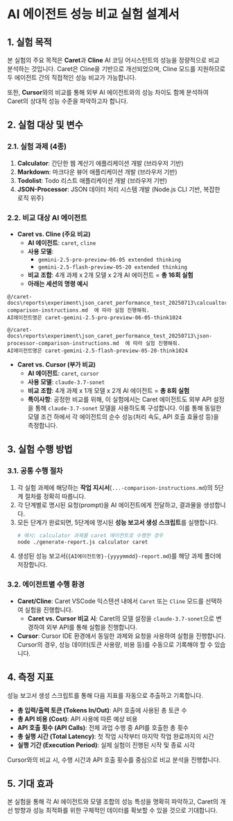 # AI 에이전트 성능 비교 실험 설계서

## 1. 실험 목적

본 실험의 주요 목적은 **Caret**과 **Cline** AI 코딩 어시스턴트의 성능을 정량적으로 비교 분석하는 것입니다. Caret은 Cline을 기반으로 개선되었으며, Cline 모드를 지원하므로 두 에이전트 간의 직접적인 성능 비교가 가능합니다.

또한, **Cursor**와의 비교를 통해 외부 AI 에이전트와의 성능 차이도 함께 분석하여 Caret의 상대적 성능 수준을 파악하고자 합니다.

## 2. 실험 대상 및 변수

### 2.1. 실험 과제 (4종)

1.  **Calculator**: 간단한 웹 계산기 애플리케이션 개발 (브라우저 기반)
2.  **Markdown**: 마크다운 뷰어 애플리케이션 개발 (브라우저 기반)
3.  **Todolist**: Todo 리스트 애플리케이션 개발 (브라우저 기반)
4.  **JSON-Processor**: JSON 데이터 처리 시스템 개발 (Node.js CLI 기반, 복잡한 로직 위주)

### 2.2. 비교 대상 AI 에이전트

*   **Caret vs. Cline (주요 비교)**
    *   **AI 에이전트**: `caret`, `cline`
    *   **사용 모델**:
        *   `gemini-2.5-pro-preview-06-05 extended thinking`
        *   `gemini-2.5-flash-preview-05-20 extended thinking`
    *   **비교 조합**: 4개 과제 x 2개 모델 x 2개 AI 에이전트 = **총 16회 실험**
    *   **아래는 세션의 명령 예시**
```
@/caret-docs\reports\experiment\json_caret_performance_test_20250713\calcualtor-comparison-instructions.md  에 따라 실험 진행해줘.
AI에이전트명은 caret-gemini-2.5-pro-preview-06-05-think1024
```

```
@/caret-docs\reports\experiment\json_caret_performance_test_20250713\json-processor-comparison-instructions.md  에 따라 실험 진행해줘.
AI에이전트명은 caret-gemini-2.5-flash-preview-05-20-think1024
```

*   **Caret vs. Cursor (부가 비교)**
    *   **AI 에이전트**: `caret`, `cursor`
    *   **사용 모델**: `claude-3.7-sonet`
    *   **비교 조합**: 4개 과제 x 1개 모델 x 2개 AI 에이전트 = **총 8회 실험**
    *   **특이사항**: 공정한 비교를 위해, 이 실험에서는 Caret 에이전트도 외부 API 설정을 통해 `claude-3.7-sonet` 모델을 사용하도록 구성합니다. 이를 통해 동일한 모델 조건 하에서 각 에이전트의 순수 성능(처리 속도, API 호출 효율성 등)을 측정합니다.

## 3. 실험 수행 방법

### 3.1. 공통 수행 절차

1.  각 실험 과제에 해당하는 **작업 지시서**(`...-comparison-instructions.md`)의 5단계 절차를 정확히 따릅니다.
2.  각 단계별로 명시된 요청(prompt)을 AI 에이전트에게 전달하고, 결과물을 생성합니다.
3.  모든 단계가 완료되면, 5단계에 명시된 **성능 보고서 생성 스크립트**를 실행합니다.
    ```bash
    # 예시: calculator 과제를 caret 에이전트로 수행한 경우
    node ./generate-report.js calculator caret
    ```
4.  생성된 성능 보고서(`{AI에이전트명}-{yyyymmdd}-report.md`)를 해당 과제 폴더에 저장합니다.

### 3.2. 에이전트별 수행 환경

*   **Caret/Cline**: Caret VSCode 익스텐션 내에서 `Caret` 또는 `Cline` 모드를 선택하여 실험을 진행합니다.
    *   **Caret vs. Cursor 비교 시**: Caret의 모델 설정을 `claude-3.7-sonet`으로 변경하여 외부 API를 통해 실험을 진행합니다.
*   **Cursor**: Cursor IDE 환경에서 동일한 과제와 요청을 사용하여 실험을 진행합니다. Cursor의 경우, 성능 데이터(토큰 사용량, 비용 등)를 수동으로 기록해야 할 수 있습니다.

## 4. 측정 지표

성능 보고서 생성 스크립트를 통해 다음 지표를 자동으로 추출하고 기록합니다.

*   **총 입력/출력 토큰 (Tokens In/Out)**: API 호출에 사용된 총 토큰 수
*   **총 API 비용 (Cost)**: API 사용에 따른 예상 비용
*   **API 호출 횟수 (API Calls)**: 전체 과업 수행 중 API를 호출한 총 횟수
*   **총 실행 시간 (Total Latency)**: 첫 작업 시작부터 마지막 작업 완료까지의 시간
*   **실행 기간 (Execution Period)**: 실제 실험이 진행된 시작 및 종료 시각

Cursor와의 비교 시, 수행 시간과 API 호출 횟수를 중심으로 비교 분석을 진행합니다.

## 5. 기대 효과

본 실험을 통해 각 AI 에이전트와 모델 조합의 성능 특성을 명확히 파악하고, Caret의 개선 방향과 성능 최적화를 위한 구체적인 데이터를 확보할 수 있을 것으로 기대합니다.
